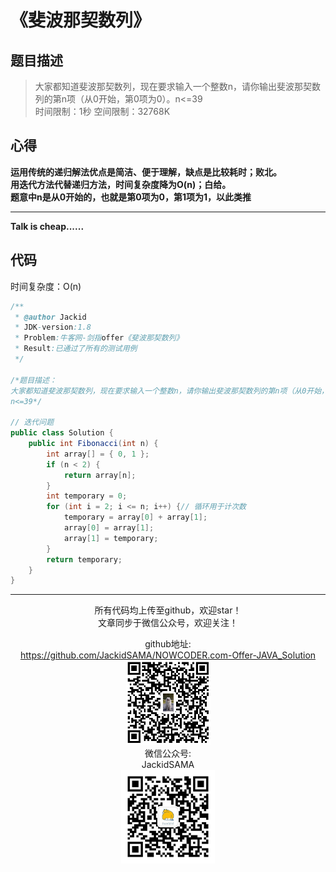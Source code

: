 # 《斐波那契数列》
## 题目描述
>大家都知道斐波那契数列，现在要求输入一个整数n，请你输出斐波那契数列的第n项（从0开始，第0项为0）。n<=39  
时间限制：1秒 空间限制：32768K

## 心得

__运用传统的递归解法优点是简洁、便于理解，缺点是比较耗时；败北。__  
__用迭代方法代替递归方法，时间复杂度降为O(n)；白给。__  
__题意中n是从0开始的，也就是第0项为0，第1项为1，以此类推__  


***
**Talk is cheap......**
## 代码
时间复杂度：O(n)
```java
/**
 * @author Jackid
 * JDK-version:1.8
 * Problem:牛客网-剑指offer《斐波那契数列》
 * Result:已通过了所有的测试用例
 */

/*题目描述：
大家都知道斐波那契数列，现在要求输入一个整数n，请你输出斐波那契数列的第n项（从0开始，第0项为0）。
n<=39*/

// 迭代问题
public class Solution {
	public int Fibonacci(int n) {
		int array[] = { 0, 1 };
		if (n < 2) {
			return array[n];
		}
		int temporary = 0;
		for (int i = 2; i <= n; i++) {// 循环用于计次数
			temporary = array[0] + array[1];
			array[0] = array[1];
			array[1] = temporary;
		}
		return temporary;
	}
}
```  

***
<div align="center">
所有代码均上传至github，欢迎star！<br/>
文章同步于微信公众号，欢迎关注！  

github地址:  
https://github.com/JackidSAMA/NOWCODER.com-Offer-JAVA_Solution  
<img src="../github_qrcode.png" width="135"/>  
微信公众号:  
JackidSAMA  
<img src="../wechat_qrcode.jpg" width="150"/>
</div>
